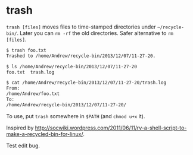 trash
=====

`trash [files]` moves files to time-stamped directories under `~/recycle-bin/`. Later you can `rm -rf` the old directories. Safer alternative to `rm [files]`.

```bash
$ trash foo.txt
Trashed to /home/Andrew/recycle-bin/2013/12/07/11-27-20.

$ ls /home/Andrew/recycle-bin/2013/12/07/11-27-20
foo.txt  trash.log

$ cat /home/Andrew/recycle-bin/2013/12/07/11-27-20/trash.log
From:
/home/Andrew/foo.txt
To:
/home/Andrew/recycle-bin/2013/12/07/11-27-20/
```

To use, put `trash` somewhere in `$PATH` (and `chmod u+x` it).

Inspired by http://socwiki.wordpress.com/2011/06/11/rv-a-shell-script-to-make-a-recycled-bin-for-linux/.

Test edit bug.
